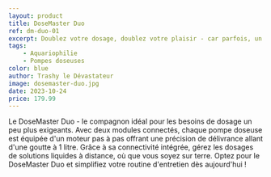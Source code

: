 ```yaml
---
layout: product
title: DoseMaster Duo
ref: dm-duo-01
excerpt: Doublez votre dosage, doublez votre plaisir - car parfois, un peu plus de substance peut vraiment tout changer.
tags:
    - Aquariophilie
    - Pompes doseuses
color: blue
author: Trashy le Dévastateur
image: dosemaster-duo.jpg
date: 2023-10-24
price: 179.99
---
```


Le DoseMaster Duo - le compagnon idéal pour les besoins de dosage un peu plus exigeants. Avec deux modules connectés, chaque pompe doseuse est équipée d'un moteur pas à pas offrant une précision de délivrance allant d'une goutte à 1 litre. Grâce à sa connectivité intégrée, gérez les dosages de solutions liquides à distance, où que vous soyez sur terre. Optez pour le DoseMaster Duo et simplifiez votre routine d'entretien dès aujourd'hui ! 
